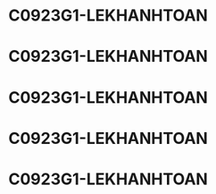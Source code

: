 # C0923G1-LEKHANHTOAN
# C0923G1-LEKHANHTOAN
# C0923G1-LEKHANHTOAN
# C0923G1-LEKHANHTOAN
# C0923G1-LEKHANHTOAN

